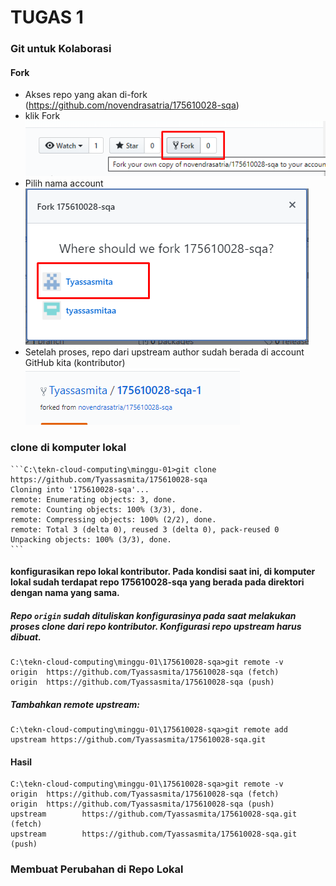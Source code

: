 # TUGAS 1
### Git untuk Kolaborasi
#### Fork
+ Akses repo yang akan di-fork (https://github.com/novendrasatria/175610028-sqa)
+ klik Fork
![](https://github.com/Tyassasmita/tekn-cloud-computing/blob/master/minggu-01/fork.png)
+ Pilih nama account
![](https://github.com/Tyassasmita/tekn-cloud-computing/blob/master/minggu-01/lokasifork.png)
+ Setelah proses, repo dari upstream author sudah berada di account GitHub kita (kontributor)
![](https://github.com/Tyassasmita/tekn-cloud-computing/blob/master/minggu-01/forkkita.png)

### clone di komputer lokal
    ```C:\tekn-cloud-computing\minggu-01>git clone https://github.com/Tyassasmita/175610028-sqa
    Cloning into '175610028-sqa'...
    remote: Enumerating objects: 3, done.
    remote: Counting objects: 100% (3/3), done.
    remote: Compressing objects: 100% (2/2), done.
    remote: Total 3 (delta 0), reused 3 (delta 0), pack-reused 0
    Unpacking objects: 100% (3/3), done.
    ```
#### konfigurasikan repo lokal kontributor. Pada kondisi saat ini, di komputer lokal sudah terdapat repo 175610028-sqa yang berada pada direktori dengan nama yang sama. 
##### Repo ```origin``` sudah dituliskan konfigurasinya pada saat melakukan proses clone dari repo kontributor. Konfigurasi repo upstream harus dibuat.
```
C:\tekn-cloud-computing\minggu-01\175610028-sqa>git remote -v
origin  https://github.com/Tyassasmita/175610028-sqa (fetch)
origin  https://github.com/Tyassasmita/175610028-sqa (push)
```
##### Tambahkan remote upstream:
``` 
C:\tekn-cloud-computing\minggu-01\175610028-sqa>git remote add upstream https://github.com/Tyassasmita/175610028-sqa.git
```
#### Hasil 
``` 
C:\tekn-cloud-computing\minggu-01\175610028-sqa>git remote -v
origin  https://github.com/Tyassasmita/175610028-sqa (fetch)
origin  https://github.com/Tyassasmita/175610028-sqa (push)
upstream        https://github.com/Tyassasmita/175610028-sqa.git (fetch)
upstream        https://github.com/Tyassasmita/175610028-sqa.git (push)    
```
### Membuat Perubahan di Repo Lokal

